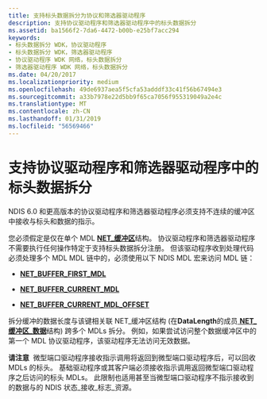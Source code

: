```yaml
---
title: 支持标头数据拆分为协议和筛选器驱动程序
description: 支持协议驱动程序和筛选器驱动程序中的标头数据拆分
ms.assetid: ba1566f2-7da6-4472-b00b-e25bf7acc294
keywords:
- 标头数据拆分 WDK，协议驱动程序
- 标头数据拆分 WDK，筛选器驱动程序
- 协议驱动程序 WDK 网络，标头数据拆分
- 筛选器驱动程序 WDK 网络，标头数据拆分
ms.date: 04/20/2017
ms.localizationpriority: medium
ms.openlocfilehash: 49de6937aea5f5cfa53adddf33c41f56b67494e3
ms.sourcegitcommit: a33b7978e22d5bb9f65ca7056f955319049a2e4c
ms.translationtype: MT
ms.contentlocale: zh-CN
ms.lasthandoff: 01/31/2019
ms.locfileid: "56569466"
---
```

# <a name="supporting-header-data-split-in-protocol-drivers-and-filter-drivers"></a>支持协议驱动程序和筛选器驱动程序中的标头数据拆分





NDIS 6.0 和更高版本的协议驱动程序和筛选器驱动程序必须支持不连续的缓冲区中接收与标头和数据的指示。

您必须假定是仅在单个 MDL [ **NET\_缓冲区**](https://msdn.microsoft.com/library/windows/hardware/ff568376)结构。 协议驱动程序和筛选器驱动程序不需要执行任何操作特定于支持标头数据拆分注册。 但该驱动程序收到处理代码必须处理多个 MDL MDL 链中的，必须使用以下 NDIS MDL 宏来访问 MDL 链：

-   [**NET\_BUFFER\_FIRST\_MDL**](https://msdn.microsoft.com/library/windows/hardware/ff568386)

-   [**NET\_BUFFER\_CURRENT\_MDL**](https://msdn.microsoft.com/library/windows/hardware/ff568379)

-   [**NET\_BUFFER\_CURRENT\_MDL\_OFFSET**](https://msdn.microsoft.com/library/windows/hardware/ff568380)

拆分缓冲的数据长度与该键相关联 NET\_缓冲区结构 (在**DataLength**的成员[ **NET\_缓冲区\_数据**](https://msdn.microsoft.com/library/windows/hardware/ff568381)结构) 跨多个 MDLs 拆分。 例如，如果尝试访问整个数据缓冲区中的第一个 MDL 协议驱动程序，该驱动程序无法访问无效数据。

**请注意**  微型端口驱动程序接收指示调用将返回到微型端口驱动程序后，可以回收 MDLs 的标头。 基础驱动程序或其客户端必须接收指示调用返回微型端口驱动程序之后访问的标头 MDLs。 此限制也适用甚至当微型端口驱动程序不指示接收到的数据与的 NDIS 状态\_接收\_标志\_资源。

 

 

 





